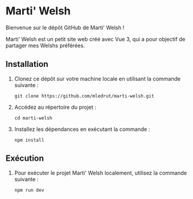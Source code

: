 # Marti' Welsh

Bienvenue sur le dépôt GitHub de Marti' Welsh ! 

Marti' Welsh est un petit site web créé avec Vue 3, qui a pour objectif de partager mes Welshs préférées.

## Installation

1. Clonez ce dépôt sur votre machine locale en utilisant la commande suivante :

   ```shell
   git clone https://github.com/mledrut/marti-welsh.git

2. Accédez au répertoire du projet :

   ```shell
   cd marti-welsh

3. Installez les dépendances en exécutant la commande :

   ```shell
   npm install

## Exécution

1. Pour exécuter le projet Marti' Welsh localement, utilisez la commande suivante :

   ```shell
   npm run dev